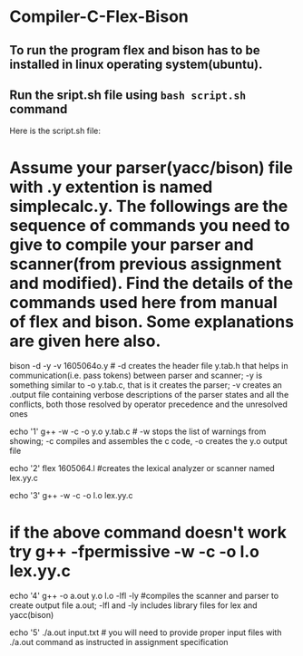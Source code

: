 # Compiler-C-Flex-Bison
## To run the program flex and bison has to be installed in linux operating system(ubuntu).
## Run the sript.sh file using <code>bash script.sh </code> command

Here is the script.sh file:

# Assume your parser(yacc/bison) file with .y extention is named simplecalc.y. The followings are the sequence of commands you need to give to compile your parser and scanner(from previous assignment and modified). Find the details of the commands used here from manual of flex and bison. Some explanations are given here also.


bison -d -y -v 1605064o.y	# -d creates the header file y.tab.h that helps in communication(i.e. pass tokens) between parser and scanner; -y is something similar to -o y.tab.c, that is it creates the parser; -v creates an .output file containing verbose descriptions of the parser states and all the conflicts, both those resolved by operator precedence and the unresolved ones

echo '1'
g++ -w -c -o y.o y.tab.c	# -w stops the list of warnings from showing; -c compiles and assembles the c code, -o creates the y.o output file    


echo '2'
flex 1605064.l		#creates the lexical analyzer or scanner named lex.yy.c


echo '3'
g++ -w -c -o l.o lex.yy.c
# if the above command doesn't work try g++ -fpermissive -w -c -o l.o lex.yy.c


echo '4'
g++ -o a.out y.o l.o -lfl -ly	#compiles the scanner and parser to create output file a.out; -lfl and -ly includes library files 					for lex and yacc(bison)


echo '5'
./a.out input.txt # you will need to provide proper input files with ./a.out command as instructed in assignment specification
